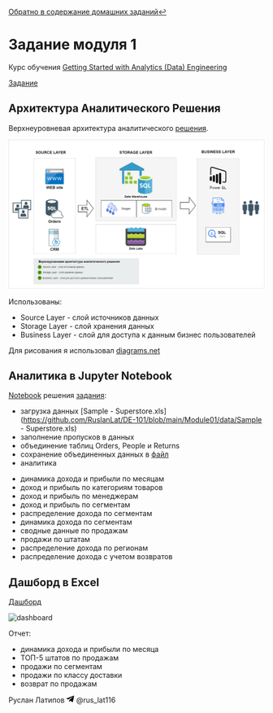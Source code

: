 [Обратно в содержание домашних заданий:leftwards_arrow_with_hook:](https://github.com/RuslanLat/DE-101/blob/main/README.md)

# Задание модуля 1

Курс обучения [Getting Started with Analytics (Data) Engineering](https://datalearn.ru/kurs-po-getting-start-with-data-engineering)

[Задание](https://github.com/RuslanLat/DE-101/blob/main/Module01/task.md)

## Архитектура Аналитического Решения

Верхнеуровневая архитектура аналитического [решения](https://github.com/RuslanLat/DE-101/blob/main/Module01/solution_architecture.drawio).

![solution_architecture](https://github.com/RuslanLat/DE-101/blob/main/Module01/images/solution_architecture.jpg)

Использованы:
- Source Layer - слой источников данных
- Storage Layer - слой хранения данных 
- Business Layer - слой для доступа к данным бизнес пользователей

Для рисования я использовал [diagrams.net](https://www.diagrams.net)

## Аналитика в Jupyter Notebook

[Notebook](https://github.com/RuslanLat/DE-101/blob/main/Module01/superstore.ipynb) решения [задания](https://github.com/RuslanLat/DE-101/blob/main/Module01/task.md):
- загрузка данных [Sample - Superstore.xls](https://github.com/RuslanLat/DE-101/blob/main/Module01/data/Sample - Superstore.xls)
- заполнение пропусков в данных
- объединение таблиц Orders, People и Returns
- сохранение объединенных данных в [файл](https://github.com/RuslanLat/DE-101/blob/main/Module01/data/Superstore.csv)
- аналитика

* динамика дохода и прибыли по месяцам
* доход и прибыль по категориям товаров
* доход и прибыль по менеджерам
* доход и прибыль по сегментам
* распределение дохода по сегментам
* динамика дохода по сегментам
* сводные данные по продажам
* продажи по штатам
* распределение дохода по регионам
* распределение дохода с учетом возвратов

## Дашборд в Excel

[Дашборд](https://github.com/RuslanLat/DE-101/blob/main/Module01/data/Superstore.xlsx)


![dashboard](https://github.com/RuslanLat/DE-101/blob/main/Module01/images/dashboard.jpg)

Отчет:
* динамика дохода и прибыли по месяца
* ТОП-5 штатов по продажам
* продажи по сегментам
* продажи по классу доставки
* возврат по продажам

Руслан Латипов <img src="https://github.com/RuslanLat/DE-101/blob/main/Module01/images/telegram_icon.png" width="15"> @rus_lat116